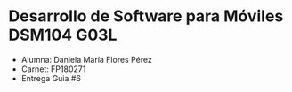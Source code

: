 # Desarrollo de Software para Móviles DSM104 G03L
- Alumna: Daniela María Flores Pérez
- Carnet: FP180271
- Entrega Guia #6
